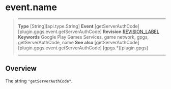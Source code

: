 # event.name

> --------------------- ------------------------------------------------------------------------------------------
> __Type__              [String][api.type.String]
> __Event__             [getServerAuthCode][plugin.gpgs.event.getServerAuthCode]
> __Revision__          [REVISION_LABEL](REVISION_URL)
> __Keywords__          Google Play Games Services, game network, gpgs, getServerAuthCode, name
> __See also__          [getServerAuthCode][plugin.gpgs.event.getServerAuthCode]
>						[gpgs.*][plugin.gpgs]
> --------------------- ------------------------------------------------------------------------------------------

## Overview

The string `"getServerAuthCode"`.